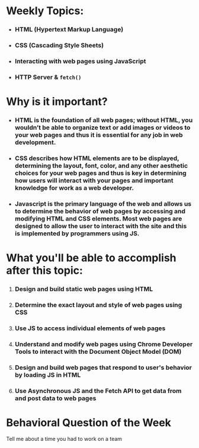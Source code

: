 # Weekly Topics:
- ### HTML (Hypertext Markup Language)   
- ### CSS (Cascading Style Sheets)
- ### Interacting with web pages using JavaScript
- ### HTTP Server & `fetch()`

# Why is it important?
- ### HTML is the foundation of all web pages; without HTML, you wouldn’t be able to organize text or add images or videos to your web pages and thus it is essential for any job in web development. 
- ### CSS describes how HTML elements are to be displayed, determining the layout, font, color, and any other aesthetic choices for your web pages and thus is key in determining how users will interact with your pages and important knowledge for work as a web developer. 
- ### Javascript is the primary language of the web and allows us to determine the behavior of web pages by accessing and modifying HTML and CSS elements. Most web pages are designed to allow the user to interact with the site and this is implemented by programmers using JS. 

# What you'll be able to accomplish after this topic:
1. ### Design and build static web pages using HTML
2. ### Determine the exact layout and style of web pages using CSS 
3. ### Use JS to access individual elements of web pages
4. ### Understand and modify web pages using Chrome Developer Tools to interact with the Document Object Model (DOM)
5. ### Design and build web pages that respond to user's behavior by loading JS in HTML
6. ### Use Asynchronous JS and the Fetch API to get data from and post data to web pages

# Behavioral Question of the Week
Tell me about a time you had to work on a team
